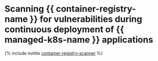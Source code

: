 # Scanning {{ container-registry-name }} for vulnerabilities during continuous deployment of {{ managed-k8s-name }} applications

{% include notitle [container-registry-scanner](../../_tutorials/cr-scanner-with-k8s-and-gitlab.md) %}